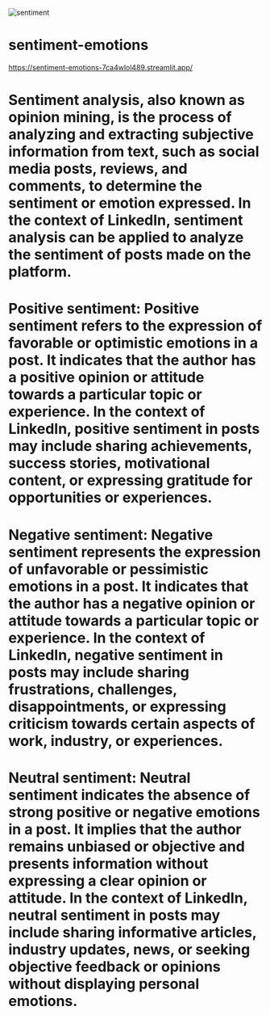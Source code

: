![sentiment](https://github.com/sajidshaik11017/sentiment-emotions/assets/111382092/cc4236ad-fe57-42c7-8746-eb295d708213)
# sentiment-emotions
https://sentiment-emotions-7ca4wlol489.streamlit.app/


# Sentiment analysis, also known as opinion mining, is the process of analyzing and extracting subjective information from text, such as social media posts, reviews, and comments, to determine the sentiment or emotion expressed. In the context of LinkedIn, sentiment analysis can be applied to analyze the sentiment of posts made on the platform.
# Positive sentiment: Positive sentiment refers to the expression of favorable or optimistic emotions in a post. It indicates that the author has a positive opinion or attitude towards a particular topic or experience. In the context of LinkedIn, positive sentiment in posts may include sharing achievements, success stories, motivational content, or expressing gratitude for opportunities or experiences.
# Negative sentiment: Negative sentiment represents the expression of unfavorable or pessimistic emotions in a post. It indicates that the author has a negative opinion or attitude towards a particular topic or experience. In the context of LinkedIn, negative sentiment in posts may include sharing frustrations, challenges, disappointments, or expressing criticism towards certain aspects of work, industry, or experiences.
# Neutral sentiment: Neutral sentiment indicates the absence of strong positive or negative emotions in a post. It implies that the author remains unbiased or objective and presents information without expressing a clear opinion or attitude. In the context of LinkedIn, neutral sentiment in posts may include sharing informative articles, industry updates, news, or seeking objective feedback or opinions without displaying personal emotions.

